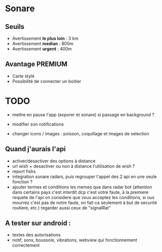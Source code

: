 # Sonare

## Seuils

- Avertissement **le plus loin** : 3 km
- Avertissement **median** : 800m
- Avertissement **urgent** : 400m

## Avantage PREMIUM

- Carte stylé
- Possibilité de connecter un boitier

# TODO


- mettre en pause l'app (exporer et sonare) si passage en background ?

- modifier son notifications

- changer icons / images : poisson, coquillage et images de selection

## Quand j'aurais l'api
- activer/desactiver des options à distance
- url wish + desactiver ou non à distance l'utilisation de wish ?
- report fishs
- integration sonare radars, puis regrouper l'appel des 2 api en une seule fonction ?
- ajouter termes et conditions les memes que dans radar bot (attention dans certains pays c'est interdit dcp c'est votre faute, à la premiere requete de l'api on considere que vous acceptez les conditions, si ous mourrez c'est pas de notre faute, on fait ca seulement à but de securité routiere, etc.) regarder aussi ceux de "signalRat"


## A tester sur android :
- textes des autorisations
- notif, sons, boussole, vibrations, webview qui fonctionnement correctement
